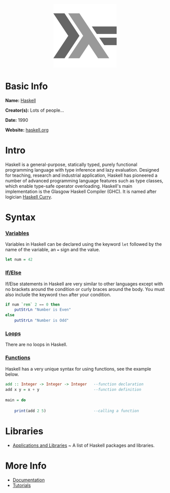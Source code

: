 <p align="center"><img width="200" height="200" src="https://github.com/jgphilpott/babel/blob/main/Haskell/logo.png"></p>

# Basic Info

**Name:** [Haskell](https://en.wikipedia.org/wiki/Haskell_(programming_language))

**Creator(s):** Lots of people…

**Date:** 1990

**Website:** [haskell.org](https://www.haskell.org)

# Intro

Haskell is a general-purpose, statically typed, purely functional programming language with type inference and lazy evaluation. Designed for teaching, research and industrial application, Haskell has pioneered a number of advanced programming language features such as type classes, which enable type-safe operator overloading. Haskell's main implementation is the Glasgow Haskell Compiler (GHC). It is named after logician [Haskell Curry](https://en.wikipedia.org/wiki/Haskell_Curry).

# Syntax

### [Variables](https://www.tutorialspoint.com/haskell/haskell_overview.htm)

Variables in Haskell can be declared using the keyword `let` followed by the name of the variable, an `=` sign and the value.

```hs
let num = 42
```

### [If/Else](https://www.tutorialspoint.com/haskell/haskell_decision_making.htm)

If/Else statements in Haskell are very similar to other languages except with no brackets around the condition or curly braces around the body. You must also include the keyword `then` after your condition.

```hs
if num `rem` 2 == 0 then
    putStrLn "Number is Even"
else
    putStrLn "Number is Odd"
```

### [Loops](?)

There are no loops in Haskell.

### [Functions](https://www.tutorialspoint.com/haskell/haskell_functions.htm)

Haskell has a very unique syntax for using functions, see the example below.

```hs
add :: Integer -> Integer -> Integer   --function declaration
add x y = x + y                        --function definition

main = do

    print(add 2 5)                     --calling a function   
```

# Libraries

 - [Applications and Libraries](https://wiki.haskell.org/Applications_and_libraries) ~ A list of Haskell packages and libraries.

# More Info

 - [Documentation](https://www.haskell.org/documentation)
 - [Tutorials](https://www.tutorialspoint.com/haskell/index.htm)
